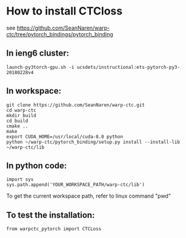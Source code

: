# How to install CTCloss

see https://github.com/SeanNaren/warp-ctc/tree/pytorch_bindings/pytorch_binding


## In ieng6 cluster:
```
launch-py3torch-gpu.sh -i ucsdets/instructional:ets-pytorch-py3-20180228v4
```


## In workspace:
```
git clone https://github.com/SeanNaren/warp-ctc.git
cd warp-ctc
mkdir build
cd build
cmake ..
make
export CUDA_HOME=/usr/local/cuda-8.0 python
python ~/warp-ctc/pytorch_binding/setup.py install --install-lib ~/warp-ctc/lib
```


## In python code:
```
import sys
sys.path.append('YOUR_WORKSPACE_PATH/warp-ctc/lib')
```
To get the current workspace path, refer to linux command "pwd"



## To test the installation:
```
from warpctc_pytorch import CTCLoss
```
